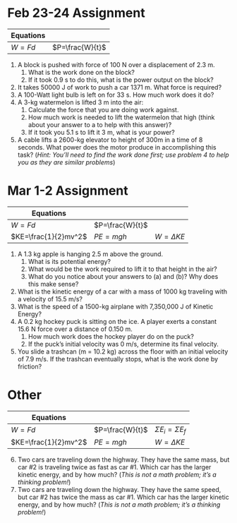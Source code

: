 Feb 23-24 Assignment
==================


| Equations |                 |
|-----------|-----------------|
|   $W=Fd$  | $P=\frac{W}{t}$ |


1. A block is pushed with force of 100 N over a displacement of 2.3 m.
	1. What is the work done on the block?
	2. If it took 0.9 s to do this, what is the power output on the block?
2. It takes 50000 J of work to push a car 1371 m.  What force is required?
3. A 100-Watt light bulb is left on for 33 s.  How much work does it do?
4. A 3-kg watermelon is lifted 3 m into the air:
	1. Calculate the force that you are doing work against.
	2. How much work is needed to lift the watermelon that high (think about your answer to a to help with this answer)?
	3. If it took you 5.1 s to lift it 3 m, what is your power?
5. A cable lifts a 2600-kg elevator to height of 300m in a time of 8 seconds.  What power does the motor produce in accomplishing this task? (*Hint: You’ll need to find the work done first; use problem 4 to help you as they are similar problems*)

Mar 1-2 Assignment
=====

| Equations          |                 |               |
|--------------------|-----------------|---------------|
|   $W=Fd$           | $P=\frac{W}{t}$ |               |
|$KE=\frac{1}{2}mv^2$|     $PE=mgh$    | $W=\Delta KE$ | 

1. A 1.3 kg apple is hanging 2.5 m above the ground.
	1. What is its potential energy?
	2. What would be the work required to lift it to that height in the air?
	3. What do you notice about your answers to (a) and (b)?  Why does this make sense?
2. What is the kinetic energy of a car with a mass of 1000 kg traveling with a velocity of 15.5 m/s?
3. What is the speed of a 1500-kg airplane with 7,350,000 J of Kinetic Energy?
4. A 0.2 kg hockey puck is sitting on the ice.  A player exerts a constant 15.6 N force over a distance of 0.150 m.
	1. How much work does the hockey player do on the puck?
	2. If the puck’s initial velocity was 0 m/s, determine its final velocity.
5. You slide a trashcan (m = 10.2 kg) across the floor with an initial velocity of 7.9 m/s.  If the trashcan eventually stops, what is the work done by friction?

Other
======

| Equations          |                 |                       |
|--------------------|-----------------|-----------------------|
|   $W=Fd$           | $P=\frac{W}{t}$ |$\Sigma E_i=\Sigma E_f$|
|$KE=\frac{1}{2}mv^2$|     $PE=mgh$    |     $W=\Delta KE$     | 

6. Two cars are traveling down the highway. They have the same mass, but car #2 is traveling twice as fast as car #1. Which car has the larger kinetic energy, and by how much? (_This is not a math problem; it’s a thinking problem!_)
7. Two cars are traveling down the highway. They have the same speed, but car #2 has twice the mass as car #1. Which car has the larger kinetic energy, and by how much? (_This is not a math problem; it’s a thinking problem!_)
<!--stackedit_data:
eyJoaXN0b3J5IjpbMTQ3NzY3NDM5NiwtMTc3OTQxNjQ5XX0=
-->